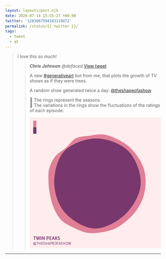 ```yaml
---
layout: layouts/post.njk
date: 2020-07-14 15:55:27 +00:00
twitter: '1283067594103119872'
permalink: /status/{{ twitter }}/
tags: 
  - tweet
  - qt
---
```


> I love this so much! 
> 
> > <cite>**Chris Johnson** @defaced</cite> [View tweet](https://twitter.com/defaced/status/1282587717554053123)
> > 
> > A new [#generativeart](https://twitter.com/hashtag/generativeart) bot from me, that plots the growth of TV shows as if they were trees.
> > 
> > A random show generated twice a day: [@theshapeofashow](https://twitter.com/theshapeofashow)
> > 
> > 🌳 The rings represent the seasons.  
> > 🌲 The variations in the rings show the fluctuations of the ratings of each episode.
> > 
> > ![Twin Peaks represented as pink and purple tree rings](/img/_qt/EcyqPdxXYAEWlZC.png)

---
